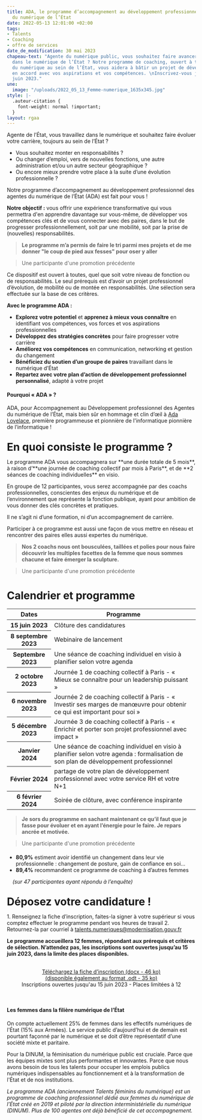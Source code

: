 ```yaml
---
title: ADA, le programme d’accompagnement au développement professionnel des agentes
  du numérique de l’État
date: 2022-05-13 12:01:00 +02:00
tags:
- Talents
- Coaching
- offre de services
date_de_modification: 30 mai 2023
chapeau-text: "Agente du numérique public, vous souhaitez faire avancer votre carrière
  dans le numérique de l’État ? Notre programme de coaching, ouvert à toutes les professionnelles
  du numérique au sein de l’État, vous aidera à bâtir un projet de développement professionnel
  en accord avec vos aspirations et vos compétences. \nInscrivez-vous jusqu’au 15
  juin 2023."
une:
  image: "/uploads/2022_05_13_Femme-numerique_1635x345.jpg"
style: |-
  .auteur-citation {
    font-weight: normal !important;
  }
layout: rgaa
---
```


Agente de l’État, vous travaillez dans le numérique et souhaitez faire évoluer votre carrière, toujours au sein de l’État ?
* Vous souhaitez monter en responsabilités ?
* Ou changer d’emploi, vers de nouvelles fonctions, une autre administration et/ou un autre secteur géographique ?
* Ou encore mieux prendre votre place à la suite d’une évolution professionnelle ?

Notre programme d’accompagnement au développement professionnel des agentes du numérique de l’État (ADA) est fait pour vous !

**Notre objectif :** vous offrir une expérience transformative qui vous permettra d'en apprendre davantage sur vous-même, de développer vos compétences clés et de vous connecter avec des paires, dans le but de progresser professionnellement, soit par une mobilité, soit par la prise de (nouvelles) responsabilités.


<blockquote class="citation"><p><b>Le programme m’a permis de faire le tri parmi mes projets et de me donner "le coup de pied aux fesses" pour oser y aller </b></p> </blockquote>
<blockquote class="auteur-citation"> <p>Une participante d'une promotion précédente</p> </blockquote>

Ce dispositif est ouvert à toutes, quel que soit votre niveau de fonction ou de responsabilités. 
Le seul prérequis est d’avoir un projet professionnel d’évolution, de mobilité ou de montée en responsabilités. Une sélection sera effectuée sur la base de ces critères.

**Avec le programme ADA :**
* **Explorez votre potentiel** et **apprenez à mieux vous connaître** en identifiant vos compétences, vos forces et vos aspirations professionnelles
* **Développez des stratégies concrètes** pour faire progresser votre carrière 
* **Améliorez vos compétences** en communication, networking et gestion du changement
* **Bénéficiez du soutien d’un groupe de paires** travaillant dans le numérique d’État
* **Repartez avec votre plan d’action de développement professionnel personnalisé**, adapté à votre projet

<div class="noir encadre"><h4>Pourquoi « ADA » ?</h4> 
<p>ADA, pour Accompagnement au Développement professionnel des Agentes du numérique de l’État, mais bien sûr en hommage et clin d’œil à <a href="https://fr.wikipedia.org/wiki/Ada_Lovelace" title="Ada Lovelace - Lien externe">Ada Lovelace</a>, première programmeuse et pionnière de l'informatique pionnière de l’informatique !
</p></div>

<h1 class="h2" style="margin-top: 1em; margin-bottom: 0.5em;">En quoi consiste le programme ?</h1>
Le programme ADA vous accompagnera sur **une durée totale de 5 mois**, à raison d’**une journée de coaching collectif par mois à Paris**, et de **2 séances de coaching individuelles** en visio. 

En groupe de 12 participantes, vous serez accompagnée par des coachs professionnelles, conscientes des enjeux du numérique et de l’environnement que représente la fonction publique, ayant pour ambition de vous donner des clés concrètes et pratiques. 

Il ne s’agit ni d’une formation, ni d’un accompagnement de carrière. 

Participer à ce programme est aussi une façon de vous mettre en réseau et rencontrer des paires elles aussi expertes du numérique.

<blockquote class="citation"><p><b>Nos 2 coachs nous ont bousculées, taillées et polies pour nous faire découvrir les multiples facettes de la femme que nous sommes chacune et faire émerger la sculpture.</b></p> </blockquote>
<blockquote class="auteur-citation"> <p>Une participante d'une promotion précédente</p> </blockquote>

<h1 class="h2">Calendrier et programme</h1>
<table>
  <tbody>
    <thead>
    <tr>
      <th>Dates</th>
      <th>Programme</th>
    </tr>
    </thead>
    <tr>
      <th>15 juin 2023</th>
      <td>Clôture des candidatures</td>
    </tr>
    <tr>
      <th>8 septembre 2023</th>
      <td>Webinaire de lancement </td>
    </tr>
    <tr>
      <th>Septembre 2023</th>
      <td>Une séance de coaching individuel en visio à planifier selon votre agenda</td>
    </tr>
    <tr>
      <th>2 octobre 2023</th>
      <td>Journée 1 de coaching collectif à Paris - « Mieux se connaître pour un leadership puissant »</td>
    </tr>
    <tr>
      <th>6 novembre 2023</th>
      <td>Journée 2 de coaching collectif à Paris - « Investir ses marges de manœuvre pour obtenir ce qui est important pour soi »</td>
    </tr>
    <tr>
      <th> 5 décembre 2023 </th>
      <td>Journée 3 de coaching collectif à Paris - « Enrichir et porter son projet professionnel avec impact » </td>
    </tr>
    <tr>
      <th>Janvier 2024</th>
      <td>Une séance de coaching individuel en visio à planifier selon votre agenda : formalisation de son plan de développement professionnel</td>
    </tr>
    <tr>
      <th>Février 2024</th>
      <td>partage de votre plan de développement professionnel avec votre service RH et votre N+1</td>
    </tr>
    <tr>
      <th>6 février 2024</th>
      <td>Soirée de clôture, avec conférence inspirante </td>
    </tr>
  </tbody>
</table>


<blockquote class="citation"><p><b>Je sors du programme en sachant maintenant ce qu’il faut que je fasse pour évoluer et en ayant l’énergie pour le faire. Je repars ancrée et motivée.</b></p> </blockquote>
<blockquote class="auteur-citation"> <p>Une participante d'une promotion précédente</p> </blockquote>


<div class="noir encadre"><ul style="margin-top: 20px;"><li><b>80,9%</b> estiment avoir identifié un changement dans leur vie professionnelle&nbsp;: changement de posture, gain de confiance en soi…</li>
<li><b>89,4%</b> recommandent ce programme de coaching à d’autres femmes</li></ul>
<p style="text-indent: 15px;"><i>(sur 47 participantes ayant répondu à l’enquête)</i></p></div>

<h1 class="h2" style="margin-top: 1em; margin-bottom: 0.5em;">Déposez votre candidature !</h1>
1. Renseignez la fiche d’inscription, faites-la signer à votre supérieur si vous comptez effectuer le programme pendant vos heures de travail
2. Retournez-la par courriel à <a href="mailto:talents.numeriques@modernisation.gouv.fr">talents.numeriques@modernisation.gouv.fr</a>

**Le programme accueillera 12 femmes, répondant aux prérequis et critères de sélection. N’attendez pas, les inscriptions sont ouvertes jusqu’au 15 juin 2023, dans la limite des places disponibles.**
<br>
<br>

<div align="center"><p><a href="/uploads/Programme-ADA_Promo-2023_Fiche-inscription.docx" class="button">Téléchargez la fiche d’inscription (docx - 46 ko) </a> <br>
<a href="/uploads/Programme-ADA_Promo-2023_Fiche-inscription.odt">(disponible également au format .odt - 35 ko)</a>
<br>Inscriptions ouvertes jusqu'au 15 juin 2023 - Places limitées à 12</p></div>
<br>

<div class="noir encadre"><h4>Les femmes dans la filière numérique de l’État
</h4> <p>On compte actuellement 25% de femmes dans les effectifs numériques de l'État (15% aux Armées). Le service public d’aujourd’hui et de demain est pourtant façonné par le numérique et se doit d’être représentatif d’une société mixte et paritaire.</p> <p>Pour la DINUM, la féminisation du numérique public est cruciale. Parce que les équipes mixtes sont plus performantes et innovantes. Parce que nous avons besoin de tous les talents pour occuper les emplois publics numériques indispensables au fonctionnement et à la transformation de l'État et de nos institutions.</p> </div>

<p style="margin-top: 1em;"><i>Le programme ADA (anciennement Talents féminins du numérique) est un programme de coaching professionnel dédié aux femmes du numérique de l’État créé en 2019 et piloté par la direction interministérielle du numérique (DINUM). Plus de 100 agentes ont déjà bénéficié de cet accompagnement.</i></p>
